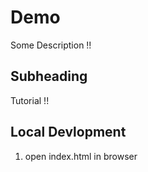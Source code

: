 # Demo

Some Description !!

## Subheading
Tutorial !!

## Local Devlopment

1. open index.html in browser